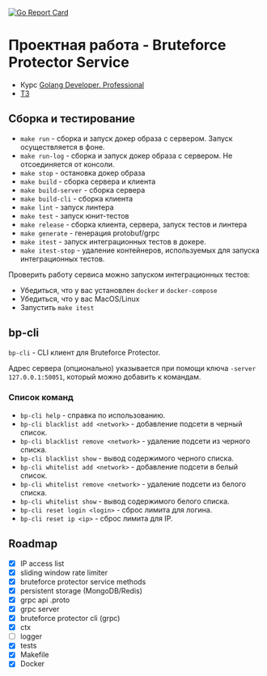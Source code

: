 [![Go Report Card](https://goreportcard.com/badge/github.com/zaz600/brute-force-protector)](https://goreportcard.com/report/github.com/zaz600/brute-force-protector)

# Проектная работа - Bruteforce Protector Service
- Курс [Golang Developer. Professional](https://otus.ru/lessons/golang-professional/)
- [ТЗ](docs/specification.md)

## Сборка и тестирование
- `make run` - сборка и запуск докер образа с сервером. Запуск осуществляется в фоне.
- `make run-log` - сборка и запуск докер образа с сервером. Не отсоединяется от консоли.
- `make stop` - остановка докер образа
- `make build` - сборка сервера и клиента
- `make build-server` - сборка сервера
- `make build-cli` - сборка клиента
- `make lint` - запуск линтера
- `make test` - запуск юнит-тестов
- `make release` - сборка клиента, сервера, запуск тестов и линтера
- `make generate` - генерация protobuf/grpc
- `make itest` - запуск интеграционных тестов в докере.
- `make itest-stop` - удаление контейнеров, используемых для запуска интеграционных тестов.

Проверить работу сервиса можно запуском интеграционных тестов:
- Убедиться, что у вас установлен `docker` и `docker-compose`
- Убедиться, что у вас MacOS/Linux
- Запустить `make itest`

## bp-cli
`bp-cli` - CLI клиент для Bruteforce Protector. 

Адрес сервера (опционально) указывается при помощи ключа `-server 127.0.0.1:50051`, 
который можно добавить к командам.

### Список команд

- `bp-cli help` - справка по использованию.
- `bp-cli blacklist add <network>` - добавление подсети в черный список.
- `bp-cli blacklist remove <network>` - удаление подсети из черного списка.
- `bp-cli blacklist show` - вывод содержимого черного списка.
- `bp-cli whitelist add <network>` - добавление подсети в белый список.
- `bp-cli whitelist remove <network>` - удаление подсети из белого списка.
- `bp-cli whitelist show` - вывод содержимого белого списка.
- `bp-cli reset login <login>` - сброс лимита для логина.
- `bp-cli reset ip <ip>` - сброс лимита для IP.

## Roadmap

- [x] IP access list  
- [x] sliding window rate limiter  
- [x] bruteforce protector service methods  
- [x] persistent storage (MongoDB/Redis)  
- [x] grpc api .proto  
- [x] grpc server  
- [x] bruteforce protector cli (grpc)
- [x] ctx
- [ ] logger
- [x] tests
- [x] Makefile
- [x] Docker
